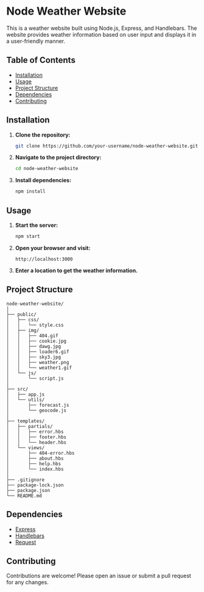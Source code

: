 # Node Weather Website

This is a weather website built using Node.js, Express, and Handlebars. The website provides weather information based on user input and displays it in a user-friendly manner.

## Table of Contents
- [Installation](#installation)
- [Usage](#usage)
- [Project Structure](#project-structure)
- [Dependencies](#dependencies)
- [Contributing](#contributing)

## Installation

1. **Clone the repository:**

   ```bash
   git clone https://github.com/your-username/node-weather-website.git
   ```

2. **Navigate to the project directory:**

   ```bash
   cd node-weather-website
   ```

3. **Install dependencies:**

   ```bash
   npm install
   ```

## Usage

1. **Start the server:**

   ```bash
   npm start
   ```

2. **Open your browser and visit:**

   ```
   http://localhost:3000
   ```

3. **Enter a location to get the weather information.**

## Project Structure

```
node-weather-website/
│
├── public/
│   ├── css/
│   │   └── style.css
│   ├── img/
│   │   ├── 404.gif
│   │   ├── cookie.jpg
│   │   ├── dawg.jpg
│   │   ├── loader6.gif
│   │   ├── sky3.jpg
│   │   ├── weather.png
│   │   └── weather1.gif
│   └── js/
│       └── script.js
│
├── src/
│   ├── app.js
│   └── utils/
│       ├── forecast.js
│       └── geocode.js
│
├── templates/
│   ├── partials/
│   │   ├── error.hbs
│   │   ├── footer.hbs
│   │   └── header.hbs
│   └── views/
│       ├── 404-error.hbs
│       ├── about.hbs
│       ├── help.hbs
│       └── index.hbs
│
├── .gitignore
├── package-lock.json
├── package.json
└── README.md
```

## Dependencies

- [Express](https://expressjs.com/)
- [Handlebars](https://handlebarsjs.com/)
- [Request](https://www.npmjs.com/package/request)

## Contributing

Contributions are welcome! Please open an issue or submit a pull request for any changes.
